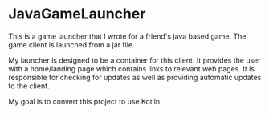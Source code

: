 # JavaGameLauncher

This is a game launcher that I wrote for a friend's java based game. The game client is launched from a jar file. 

My launcher is designed to be a container for this client. It provides the user with a home/landing page which contains 
links to relevant web pages. It is responsible for checking for updates as well as providing automatic updates to the client. 

My goal is to convert this project to use Kotlin.

